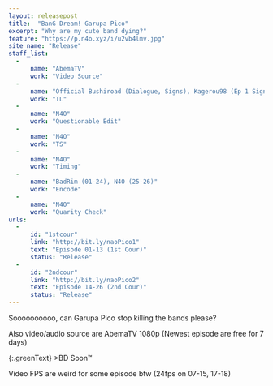 ```yaml
---
layout: releasepost
title:  "BanG Dream! Garupa Pico"
excerpt: "Why are my cute band dying?"
feature: "https://p.n4o.xyz/i/u2vb4lmv.jpg"
site_name: "Release"
staff_list:
  - 
      name: "AbemaTV"
      work: "Video Source"
  - 
      name: "Official Bushiroad (Dialogue, Signs), Kagerou98 (Ep 1 Signs), Ohyododesu (ED Songs)"
      work: "TL"
  - 
      name: "N4O"
      work: "Questionable Edit"
  - 
      name: "N4O"
      work: "TS"
  - 
      name: "N4O"
      work: "Timing"
  - 
      name: "BadRim (01-24), N4O (25-26)"
      work: "Encode"
  - 
      name: "N4O"
      work: "Quarity Check"
urls:
  - 
      id: "1stcour"
      link: "http://bit.ly/naoPico1"
      text: "Episode 01-13 (1st Cour)"
      status: "Release"
  - 
      id: "2ndcour"
      link: "http://bit.ly/naoPico2"
      text: "Episode 14-26 (2nd Cour)"
      status: "Release"
---
```


Soooooooooo, can Garupa Pico stop killing the bands please?

Also video/audio source are AbemaTV 1080p (Newest episode are free for 7 days)

{:.greenText}
\>BD Soon™

Video FPS are weird for some episode btw (24fps on 07-15, 17-18)
